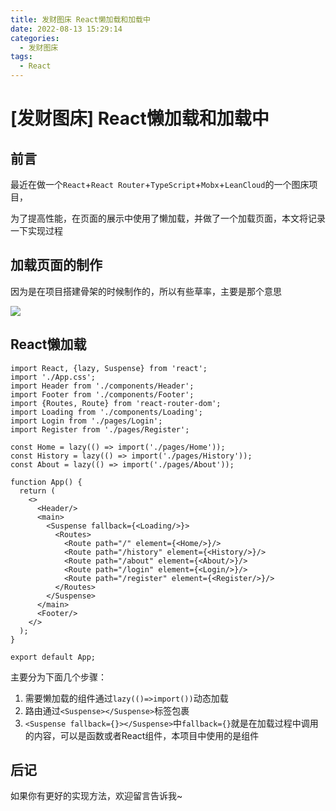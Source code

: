 ```yaml
---
title: 发财图床 React懒加载和加载中
date: 2022-08-13 15:29:14
categories:
  - 发财图床
tags: 
  - React
---
```


# \[发财图床] React懒加载和加载中

## 前言

最近在做一个`React`+`React Router`+`TypeScript`+`Mobx`+`LeanCloud`的一个图床项目，

为了提高性能，在页面的展示中使用了懒加载，并做了一个加载页面，本文将记录一下实现过程

## 加载页面的制作

因为是在项目搭建骨架的时候制作的，所以有些草率，主要是那个意思

![](https://balder-wang-images.oss-cn-shanghai.aliyuncs.com/img/GIF%202022-8-13%2016-01-05_aBwFgF1DUY.gif)

## React懒加载

```react
import React, {lazy, Suspense} from 'react';
import './App.css';
import Header from './components/Header';
import Footer from './components/Footer';
import {Routes, Route} from 'react-router-dom';
import Loading from './components/Loading';
import Login from './pages/Login';
import Register from './pages/Register';

const Home = lazy(() => import('./pages/Home'));
const History = lazy(() => import('./pages/History'));
const About = lazy(() => import('./pages/About'));

function App() {
  return (
    <>
      <Header/>
      <main>
        <Suspense fallback={<Loading/>}>
          <Routes>
            <Route path="/" element={<Home/>}/>
            <Route path="/history" element={<History/>}/>
            <Route path="/about" element={<About/>}/>
            <Route path="/login" element={<Login/>}/>
            <Route path="/register" element={<Register/>}/>
          </Routes>
        </Suspense>
      </main>
      <Footer/>
    </>
  );
}

export default App;
```

主要分为下面几个步骤：

1.  需要懒加载的组件通过`lazy(()=>import())`动态加载
2.  路由通过`<Suspense></Suspense>`标签包裹
3.  `<Suspense fallback={}></Suspense>`中`fallback={}`就是在加载过程中调用的内容，可以是函数或者React组件，本项目中使用的是组件

## 后记

如果你有更好的实现方法，欢迎留言告诉我\~
